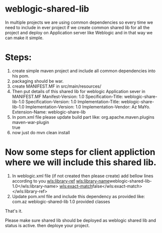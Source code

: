 # weblogic-shared-lib
In multiple projects we are using common dependencies so every time we need to include in ever project if we create common shared lib for all the project and deploy on Application server like Weblogic and in that way we can make it simple.


# Steps:
1) create simple maven project and include all common dependencies into his pom.
2) packaging should be war.
3) create MANIFEST.MF in src/main/resources/
4) Then put details of this shared lib for weblogic Application sever in MANIFEST.MF
  Manifest-Version: 1.0
  Specification-Title: weblogic-share-lib-1.0
  Specification-Version: 1.0
  Implementation-Title: weblogic-share-lib-1.0
  Implementation-Version: 1.0
  Implementation-Vendor: Az MaYo.
  Extension-Name: weblogic-share-lib
5) In pom.xml file please update build part like:
	<build>
		<plugins>
			<plugin>
				<groupId>org.apache.maven.plugins</groupId>
				<artifactId>maven-war-plugin</artifactId>				
				<configuration>
					<attachClasses>true</attachClasses>
				</configuration>
			</plugin>
		</plugins>
	</build>
5) now just do mvn clean install

# Now some steps for client appliction where we will include this shared lib.
1) In weblogic.xml file (if not created then please create) add bellow lines according to you
	<wls:library-ref>
        	<wls:library-name>weblogic-shared-lib-1.0</wls:library-name>
        	<wls:exact-match>false</wls:exact-match>
    	</wls:library-ref>  
2) Update pom.xml file and include this dependency as provided like:
	<dependency>
		<groupId>com.az</groupId>
		<artifactId>weblogic-shared-lib</artifactId>
		<version>1.0</version>
		<scope>provided</scope>
		<classifier>classes</classifier>
    	</dependency>

That's it.

Please make sure shared lib should be deployed as weblogic shared lib and status is active. then deploye your project.
